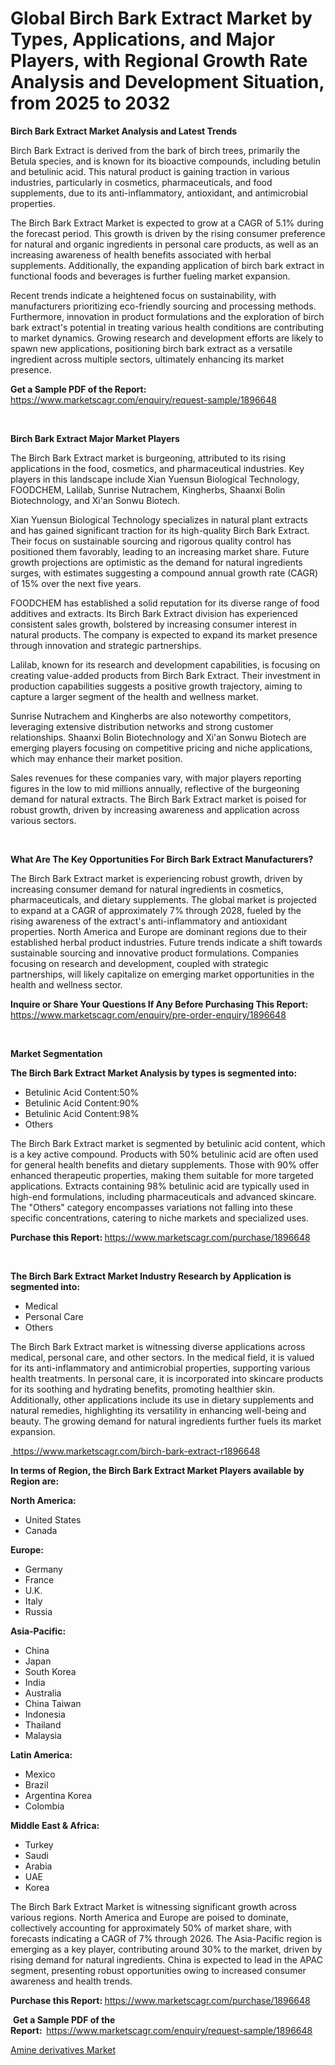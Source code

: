 <p><h1>Global Birch Bark Extract Market by Types, Applications, and Major Players, with Regional Growth Rate Analysis and Development Situation, from 2025 to 2032</h1></p><p><strong>Birch Bark Extract Market Analysis and Latest Trends</strong></p>
<p><p>Birch Bark Extract is derived from the bark of birch trees, primarily the Betula species, and is known for its bioactive compounds, including betulin and betulinic acid. This natural product is gaining traction in various industries, particularly in cosmetics, pharmaceuticals, and food supplements, due to its anti-inflammatory, antioxidant, and antimicrobial properties.</p><p>The Birch Bark Extract Market is expected to grow at a CAGR of 5.1% during the forecast period. This growth is driven by the rising consumer preference for natural and organic ingredients in personal care products, as well as an increasing awareness of health benefits associated with herbal supplements. Additionally, the expanding application of birch bark extract in functional foods and beverages is further fueling market expansion.</p><p>Recent trends indicate a heightened focus on sustainability, with manufacturers prioritizing eco-friendly sourcing and processing methods. Furthermore, innovation in product formulations and the exploration of birch bark extract's potential in treating various health conditions are contributing to market dynamics. Growing research and development efforts are likely to spawn new applications, positioning birch bark extract as a versatile ingredient across multiple sectors, ultimately enhancing its market presence.</p></p>
<p><strong>Get a Sample PDF of the Report:&nbsp;</strong> <a href="https://www.marketscagr.com/enquiry/request-sample/1896648?utm_campaign=3368&utm_medium=2&utm_source=Github&utm_content=ia&utm_term=02042025&utm_id=birch-bark-extract">https://www.marketscagr.com/enquiry/request-sample/1896648</a></p>
<p>&nbsp;</p>
<p><strong>Birch Bark Extract Major Market Players</strong></p>
<p><p>The Birch Bark Extract market is burgeoning, attributed to its rising applications in the food, cosmetics, and pharmaceutical industries. Key players in this landscape include Xian Yuensun Biological Technology, FOODCHEM, Lalilab, Sunrise Nutrachem, Kingherbs, Shaanxi Bolin Biotechnology, and Xi'an Sonwu Biotech.</p><p>Xian Yuensun Biological Technology specializes in natural plant extracts and has gained significant traction for its high-quality Birch Bark Extract. Their focus on sustainable sourcing and rigorous quality control has positioned them favorably, leading to an increasing market share. Future growth projections are optimistic as the demand for natural ingredients surges, with estimates suggesting a compound annual growth rate (CAGR) of 15% over the next five years.</p><p>FOODCHEM has established a solid reputation for its diverse range of food additives and extracts. Its Birch Bark Extract division has experienced consistent sales growth, bolstered by increasing consumer interest in natural products. The company is expected to expand its market presence through innovation and strategic partnerships.</p><p>Lalilab, known for its research and development capabilities, is focusing on creating value-added products from Birch Bark Extract. Their investment in production capabilities suggests a positive growth trajectory, aiming to capture a larger segment of the health and wellness market.</p><p>Sunrise Nutrachem and Kingherbs are also noteworthy competitors, leveraging extensive distribution networks and strong customer relationships. Shaanxi Bolin Biotechnology and Xi'an Sonwu Biotech are emerging players focusing on competitive pricing and niche applications, which may enhance their market position.</p><p>Sales revenues for these companies vary, with major players reporting figures in the low to mid millions annually, reflective of the burgeoning demand for natural extracts. The Birch Bark Extract market is poised for robust growth, driven by increasing awareness and application across various sectors.</p></p>
<p>&nbsp;</p>
<p><strong>What Are The Key Opportunities For Birch Bark Extract Manufacturers?</strong></p>
<p><p>The Birch Bark Extract market is experiencing robust growth, driven by increasing consumer demand for natural ingredients in cosmetics, pharmaceuticals, and dietary supplements. The global market is projected to expand at a CAGR of approximately 7% through 2028, fueled by the rising awareness of the extract's anti-inflammatory and antioxidant properties. North America and Europe are dominant regions due to their established herbal product industries. Future trends indicate a shift towards sustainable sourcing and innovative product formulations. Companies focusing on research and development, coupled with strategic partnerships, will likely capitalize on emerging market opportunities in the health and wellness sector.</p></p>
<p><strong>Inquire or Share Your Questions If Any Before Purchasing This Report:</strong> <a href="https://www.marketscagr.com/enquiry/pre-order-enquiry/1896648?utm_campaign=3368&utm_medium=2&utm_source=Github&utm_content=ia&utm_term=02042025&utm_id=birch-bark-extract">https://www.marketscagr.com/enquiry/pre-order-enquiry/1896648</a></p>
<p>&nbsp;</p>
<p><strong>Market Segmentation</strong></p>
<p><strong>The Birch Bark Extract Market Analysis by types is segmented into:</strong></p>
<p><ul><li>Betulinic Acid Content:50%</li><li>Betulinic Acid Content:90%</li><li>Betulinic Acid Content:98%</li><li>Others</li></ul></p>
<p><p>The Birch Bark Extract market is segmented by betulinic acid content, which is a key active compound. Products with 50% betulinic acid are often used for general health benefits and dietary supplements. Those with 90% offer enhanced therapeutic properties, making them suitable for more targeted applications. Extracts containing 98% betulinic acid are typically used in high-end formulations, including pharmaceuticals and advanced skincare. The "Others" category encompasses variations not falling into these specific concentrations, catering to niche markets and specialized uses.</p></p>
<p><strong>Purchase this Report:&nbsp;</strong><a href="https://www.marketscagr.com/purchase/1896648?utm_campaign=3368&utm_medium=2&utm_source=Github&utm_content=ia&utm_term=02042025&utm_id=birch-bark-extract">https://www.marketscagr.com/purchase/1896648</a></p>
<p>&nbsp;</p>
<p><strong>The Birch Bark Extract Market Industry Research by Application is segmented into:</strong></p>
<p><ul><li>Medical</li><li>Personal Care</li><li>Others</li></ul></p>
<p><p>The Birch Bark Extract market is witnessing diverse applications across medical, personal care, and other sectors. In the medical field, it is valued for its anti-inflammatory and antimicrobial properties, supporting various health treatments. In personal care, it is incorporated into skincare products for its soothing and hydrating benefits, promoting healthier skin. Additionally, other applications include its use in dietary supplements and natural remedies, highlighting its versatility in enhancing well-being and beauty. The growing demand for natural ingredients further fuels its market expansion.</p></p>
<p><a href="https://www.marketscagr.com/birch-bark-extract-r1896648?utm_campaign=3368&utm_medium=2&utm_source=Github&utm_content=ia&utm_term=02042025&utm_id=birch-bark-extract">&nbsp;https://www.marketscagr.com/birch-bark-extract-r1896648</a></p>
<p><strong>In terms of Region, the Birch Bark Extract Market Players available by Region are:</strong></p>
<p>
    <p> <strong> North America: </strong>
        <ul>
            <li>United States</li>
            <li>Canada</li>
        </ul>
        </p> 
    <p> <strong> Europe: </strong>
        <ul>
            <li>Germany</li>
            <li>France</li>
            <li>U.K.</li>
            <li>Italy</li>
            <li>Russia</li>
        </ul>
        </p> 
    <p> <strong> Asia-Pacific: </strong>
        <ul>
            <li>China</li>
            <li>Japan</li>
            <li>South Korea</li>
            <li>India</li>
            <li>Australia</li>
            <li>China Taiwan</li>
            <li>Indonesia</li>
            <li>Thailand</li>
            <li>Malaysia</li>
        </ul>
        </p> 
    <p> <strong> Latin America: </strong>
        <ul>
            <li>Mexico</li>
            <li>Brazil</li>
            <li>Argentina Korea</li>
            <li>Colombia</li>
        </ul>
        </p> 
    <p> <strong> Middle East & Africa: </strong>
        <ul>
            <li>Turkey</li>
            <li>Saudi</li>
            <li>Arabia</li>
            <li>UAE</li>
            <li>Korea</li>
        </ul>
    </p>
    </p>
<p><p>The Birch Bark Extract Market is witnessing significant growth across various regions. North America and Europe are poised to dominate, collectively accounting for approximately 50% of market share, with forecasts indicating a CAGR of 7% through 2026. The Asia-Pacific region is emerging as a key player, contributing around 30% to the market, driven by rising demand for natural ingredients. China is expected to lead in the APAC segment, presenting robust opportunities owing to increased consumer awareness and health trends.</p></p>
<p><strong>Purchase this Report: </strong><a href="https://www.marketscagr.com/purchase/1896648?utm_campaign=3368&utm_medium=2&utm_source=Github&utm_content=ia&utm_term=02042025&utm_id=birch-bark-extract">https://www.marketscagr.com/purchase/1896648</a></p>
<p>&nbsp;<strong>Get a Sample PDF of the Report:&nbsp;&nbsp;</strong><a href="https://www.marketscagr.com/enquiry/request-sample/1896648?utm_campaign=3368&utm_medium=2&utm_source=Github&utm_content=ia&utm_term=02042025&utm_id=birch-bark-extract">https://www.marketscagr.com/enquiry/request-sample/1896648</a></p>
<p><strong></strong></p>
<p><p><a href="https://github.com/herakterroem/Market-Research-Report-List-1/blob/main/amine-derivatives-market.md?utm_campaign=3368&utm_medium=2&utm_source=Github&utm_content=ia&utm_term=02042025&utm_id=birch-bark-extract">Amine derivatives Market</a></p></p>